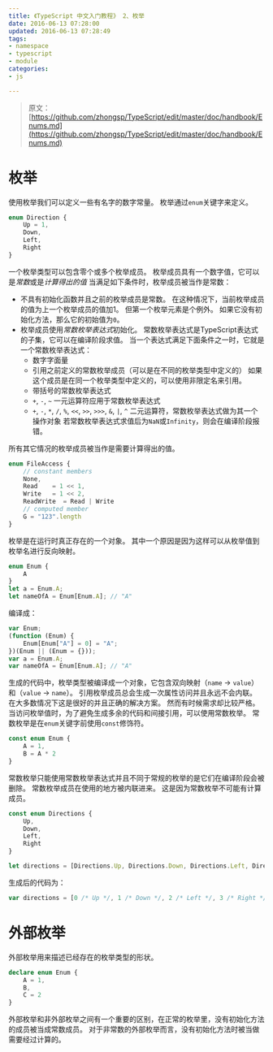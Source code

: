 ```yaml
---
title: 《TypeScript 中文入门教程》 2、枚举
date: 2016-06-13 07:28:00
updated: 2016-06-13 07:28:49
tags: 
- namespace
- typescript
- module
categories: 
- js

---
```

> 原文：[https://github.com/zhongsp/TypeScript/edit/master/doc/handbook/Enums.md](https://github.com/zhongsp/TypeScript/edit/master/doc/handbook/Enums.md)
# 枚举

使用枚举我们可以定义一些有名字的数字常量。
枚举通过`enum`关键字来定义。

```ts
enum Direction {
    Up = 1,
    Down,
    Left,
    Right
}
```


<!--more-->


一个枚举类型可以包含零个或多个枚举成员。
枚举成员具有一个数字值，它可以是*常数*或是*计算得出的值*
当满足如下条件时，枚举成员被当作是常数：

* 不具有初始化函数并且之前的枚举成员是常数。
    在这种情况下，当前枚举成员的值为上一个枚举成员的值加1。
    但第一个枚举元素是个例外。
    如果它没有初始化方法，那么它的初始值为`0`。
* 枚举成员使用*常数枚举表达式*初始化。
    常数枚举表达式是TypeScript表达式的子集，它可以在编译阶段求值。
    当一个表达式满足下面条件之一时，它就是一个常数枚举表达式：
    * 数字字面量
    * 引用之前定义的常数枚举成员（可以是在不同的枚举类型中定义的）
        如果这个成员是在同一个枚举类型中定义的，可以使用非限定名来引用。
    * 带括号的常数枚举表达式
    * `+`, `-`, `~` 一元运算符应用于常数枚举表达式
    * `+`, `-`, `*`, `/`, `%`, `<<`, `>>`, `>>>`, `&`, `|`, `^` 二元运算符，常数枚举表达式做为其一个操作对象
    若常数枚举表达式求值后为`NaN`或`Infinity`，则会在编译阶段报错。

所有其它情况的枚举成员被当作是需要计算得出的值。

```ts
enum FileAccess {
    // constant members
    None,
    Read    = 1 << 1,
    Write   = 1 << 2,
    ReadWrite  = Read | Write
    // computed member
    G = "123".length
}
```

枚举是在运行时真正存在的一个对象。
其中一个原因是因为这样可以从枚举值到枚举名进行反向映射。

```ts
enum Enum {
    A
}
let a = Enum.A;
let nameOfA = Enum[Enum.A]; // "A"
```

编译成：

```js
var Enum;
(function (Enum) {
    Enum[Enum["A"] = 0] = "A";
})(Enum || (Enum = {}));
var a = Enum.A;
var nameOfA = Enum[Enum.A]; // "A"
```

生成的代码中，枚举类型被编译成一个对象，它包含双向映射（`name` -> `value`）和（`value` -> `name`）。
引用枚举成员总会生成一次属性访问并且永远不会内联。
在大多数情况下这是很好的并且正确的解决方案。
然而有时候需求却比较严格。
当访问枚举值时，为了避免生成多余的代码和间接引用，可以使用常数枚举。
常数枚举是在`enum`关键字前使用`const`修饰符。

```ts
const enum Enum {
    A = 1,
    B = A * 2
}
```

常数枚举只能使用常数枚举表达式并且不同于常规的枚举的是它们在编译阶段会被删除。
常数枚举成员在使用的地方被内联进来。
这是因为常数枚举不可能有计算成员。

```ts
const enum Directions {
    Up,
    Down,
    Left,
    Right
}

let directions = [Directions.Up, Directions.Down, Directions.Left, Directions.Right]
```

生成后的代码为：

```js
var directions = [0 /* Up */, 1 /* Down */, 2 /* Left */, 3 /* Right */];
```

# 外部枚举

外部枚举用来描述已经存在的枚举类型的形状。

```ts
declare enum Enum {
    A = 1,
    B,
    C = 2
}
```

外部枚举和非外部枚举之间有一个重要的区别，在正常的枚举里，没有初始化方法的成员被当成常数成员。
对于非常数的外部枚举而言，没有初始化方法时被当做需要经过计算的。
